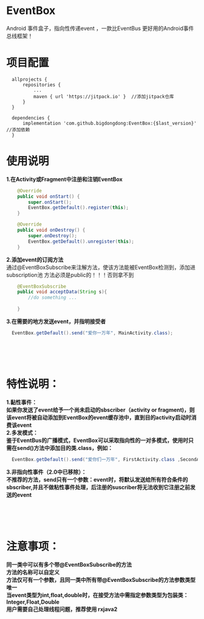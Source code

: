 ﻿# EventBox
Android  事件盒子，指向性传递event ，一款比EventBus 更好用的Android事件总线框架！

<!-- # 截图预览 -->
<!-- <img  width = "350" src = "https://github.com/bigdongdong/EventBox/blob/master/preview/screen.jpg"></img> -->
<!-- <img  width = "350" src = "https://github.com/bigdongdong/EventBox/blob/master/preview/1.gif"></img></br> -->
<!-- <img  width = "350" src = "https://github.com/bigdongdong/EventBox/blob/master/preview/2.gif"></img> -->
<!-- <img  width = "350" src = "https://github.com/bigdongdong/EventBox/blob/master/preview/both.gif"></img></br> --> 

# 项目配置

```
  allprojects {
      repositories {
          ...
          maven { url 'https://jitpack.io' }  //添加jitpack仓库
      }
  }
  
  dependencies {
	  implementation 'com.github.bigdongdong:EventBox:{$last_version}' //添加依赖
  }
```

# 使用说明

**1.在Activity或Fragment中注册和注销EventBox**
```java
    @Override
    public void onStart() {
        super.onStart();
        EventBox.getDefault().register(this);
    }

    @Override
    public void onDestroy() {
        super.onDestroy();
        EventBox.getDefault().unregister(this);
    }
```

**2.添加event的订阅方法**  
通过@EventBoxSubscribe来注解方法，使该方法能被EventBox检测到，添加进subscription池
方法必须是public的！！！否则拿不到

```java
    @EventBoxSubscribe
    public void acceptData(String s){
        //do something ...
        
    }
```



**3.在需要的地方发送event，并指明接受者**
```java
  EventBox.getDefault().send("爱你一万年", MainActivity.class);
```
</br></br></br>
# 特性说明：
**1.黏性事件：  
如果你发送了event给予一个尚未启动的sbscriber（activity or fragment)，则该event将被自动添加到EventBox的event缓存池中，直到目的activity启动时消费该event  
2.多发模式：  
鉴于EventBus的广播模式，EventBox可以采取指向性的一对多模式，使用时只需在send()方法中添加目的类.class，例如：**
```java
  EventBox.getDefault().send("爱你们一万年", FirstActivity.class ,SecondActivity.class,ThirdActivity.class...);
```
**3.非指向性事件（2.0中已移除）：  
不推荐的方法，send只有一个参数：event时，将默认发送给所有符合条件的sbscriber,并且不做粘性事件处理，后注册的suscriber将无法收到它注册之前发送的event**



</br></br></br>
# 注意事项：  
**同一类中可以有多个带@EventBoxSubscribe的方法  
方法的名称可以自定义  
方法仅可有一个参数，且同一类中所有带@EventBoxSubscribe的方法参数类型唯一  
当event类型为int,float,double时，在接受方法中需指定参数类型为包装类：Integer,Float,Double  
用户需要自己处理线程问题，推荐使用 rxjava2**


